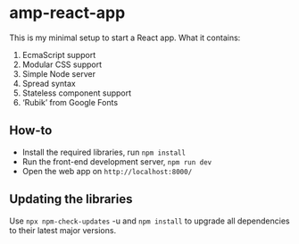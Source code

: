 # amp-react-app

This is my minimal setup to start a React app. What it contains:

1. EcmaScript support
2. Modular CSS support
3. Simple Node server
4. Spread syntax
5. Stateless component support
6. ‘Rubik’ from Google Fonts

## How-to

* Install the required libraries, run `npm install`
* Run the front-end development server, `npm run dev`
* Open the web app on `http://localhost:8000/`

## Updating the libraries

Use `npx npm-check-updates` -u and `npm install` to upgrade all dependencies to their latest major versions.